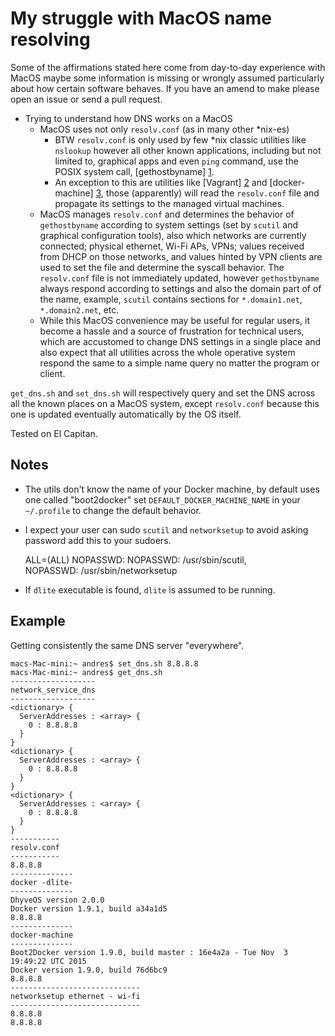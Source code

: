 My struggle with MacOS name resolving
=====================================

Some of the affirmations stated here come from day-to-day experience with
MacOS maybe some information is missing or wrongly assumed particularly about
how certain software behaves. If you have an amend to make please open an issue
or send a pull request.

 - Trying to understand how DNS works on a MacOS
   - MacOS uses not only `resolv.conf` (as in many other \*nix-es)
     - BTW `resolv.conf` is only used by few \*nix classic utilities
       like `nslookup` however all other known applications, including
       but not limited to, graphical apps and even `ping` command, use
       the POSIX system call, [gethostbyname] [1].
     - An exception to this are utilities like [Vagrant] [2] and
       [docker-machine] [3], those (apparently) will read the `resolv.conf`
       file and propagate its settings to the managed virtual machines.
   - MacOS manages `resolv.conf` and determines the behavior of `gethostbyname`
       according to system settings (set by `scutil` and graphical
       configuration tools), also which networks are currently connected;
       physical ethernet, Wi-Fi APs, VPNs; values received from DHCP on those
       networks, and values hinted by VPN clients are used to set the file and
       determine the syscall behavior. The `resolv.conf` file is not
       immediately updated, however `gethostbyname` always respond according to
       settings and also the domain part of of the name, example, `scutil`
       contains sections for `*.domain1.net`, `*.domain2.net`, etc.
   - While this MacOS convenience may be useful for regular users, it
     become a hassle and a source of frustration for technical users, which
     are accustomed to change DNS settings in a single place and also expect
     that all utilities across the whole operative system respond the same
     to a simple name query no matter the program or client.

`get_dns.sh` and `set_dns.sh` will respectively query and set the DNS across
all the known places on a MacOS system, except `resolv.conf` because this one
is updated eventually automatically by the OS itself.

Tested on El Capitan.

Notes
-----

 - The utils don't know the name of your Docker machine, by default uses one
called "boot2docker" set `DEFAULT_DOCKER_MACHINE_NAME` in your `~/.profile`
to change the default behavior.

 - I expect your user can sudo `scutil` and `networksetup` to avoid asking
password add this to your sudoers.

    <YOURNAME> ALL=(ALL)	NOPASSWD: NOPASSWD: /usr/sbin/scutil, \
        NOPASSWD: /usr/sbin/networksetup

 - If `dlite` executable is found, `dlite` is assumed to be running.

Example
-------

Getting consistently the same DNS server "everywhere".

    macs-Mac-mini:~ andres$ set_dns.sh 8.8.8.8
    macs-Mac-mini:~ andres$ get_dns.sh
    -------------------
    network_service_dns
    -------------------
    <dictionary> {
      ServerAddresses : <array> {
        0 : 8.8.8.8
      }
    }
    <dictionary> {
      ServerAddresses : <array> {
        0 : 8.8.8.8
      }
    }
    <dictionary> {
      ServerAddresses : <array> {
        0 : 8.8.8.8
      }
    }
    -----------
    resolv.conf
    -----------
    8.8.8.8
    --------------
    docker -dlite-
    --------------
    DhyveOS version 2.0.0
    Docker version 1.9.1, build a34a1d5
    8.8.8.8
    --------------
    docker-machine
    --------------
    Boot2Docker version 1.9.0, build master : 16e4a2a - Tue Nov  3 19:49:22 UTC 2015
    Docker version 1.9.0, build 76d6bc9
    8.8.8.8
    -----------------------------
    networksetup ethernet - wi-fi
    -----------------------------
    8.8.8.8
    8.8.8.8

[1]: https://developer.apple.com/library/mac/documentation/Darwin/Reference/ManPages/man3/gethostbyname.3.html
[2]: https://www.vagrantup.com
[3]: https://docs.docker.com/machine/
